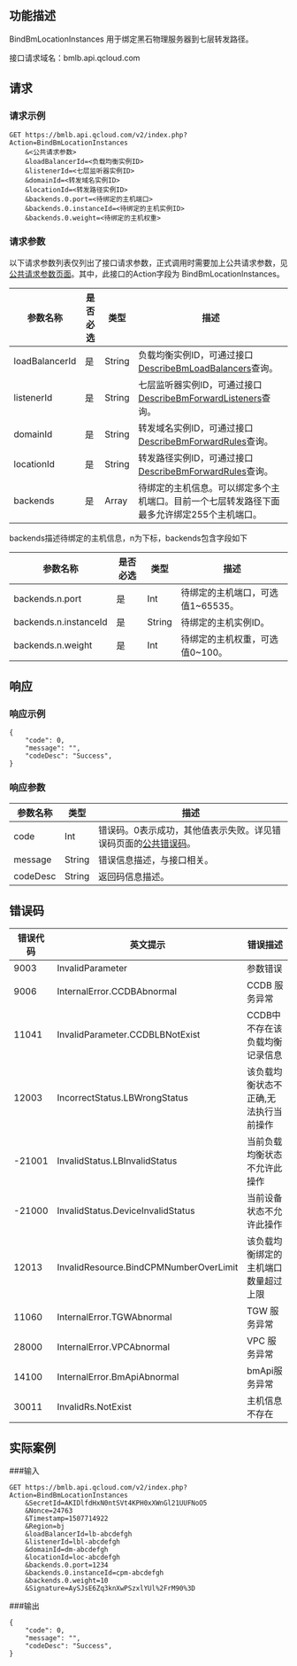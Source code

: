 ## 功能描述
 
BindBmLocationInstances 用于绑定黑石物理服务器到七层转发路径。

接口请求域名：bmlb.api.qcloud.com

## 请求
### 请求示例

```
GET https://bmlb.api.qcloud.com/v2/index.php?Action=BindBmLocationInstances
	&<公共请求参数>
	&loadBalancerId=<负载均衡实例ID>
	&listenerId=<七层监听器实例ID>
	&domainId=<转发域名实例ID>
	&locationId=<转发路径实例ID>
	&backends.0.port=<待绑定的主机端口>
	&backends.0.instanceId=<待绑定的主机实例ID>
	&backends.0.weight=<待绑定的主机权重>
```

### 请求参数

以下请求参数列表仅列出了接口请求参数，正式调用时需要加上公共请求参数，见[公共请求参数页面](/document/product/386/6718)。其中，此接口的Action字段为 BindBmLocationInstances。

| 参数名称 | 是否必选  | 类型 | 描述 |
|---------|---------|---------|---------|
| loadBalancerId | 是 | String |   负载均衡实例ID，可通过接口[DescribeBmLoadBalancers](/document/product/386/9306)查询。|
| listenerId | 是 | String | 七层监听器实例ID，可通过接口[DescribeBmForwardListeners](/document/product/386/9283)查询。|
| domainId | 是 | String |   转发域名实例ID，可通过接口[DescribeBmForwardRules](/document/product/386/9285)查询。|
| locationId | 是 | String |   转发路径实例ID，可通过接口[DescribeBmForwardRules](/document/product/386/9285)查询。|
| backends | 是 | Array |   待绑定的主机信息。可以绑定多个主机端口。目前一个七层转发路径下面最多允许绑定255个主机端口。|

backends描述待绑定的主机信息，n为下标，backends包含字段如下

| 参数名称 | 是否必选  | 类型 | 描述 |
|---------|---------|---------|---------|
|backends.n.port|是|Int|待绑定的主机端口，可选值1~65535。|
|backends.n.instanceId|是|String|待绑定的主机实例ID。|
|backends.n.weight|是|Int|待绑定的主机权重，可选值0~100。|

## 响应
### 响应示例

```
{
    "code": 0,
    "message": "",
    "codeDesc": "Success",
}
```

### 响应参数

| 参数名称 | 类型 | 描述 |
|---------|---------|---------|
| code | Int | 错误码。0表示成功，其他值表示失败。详见错误码页面的[公共错误码](/document/product/386/6725)。|
| message | String | 错误信息描述，与接口相关。|
| codeDesc | String | 返回码信息描述。|


## 错误码

| 错误代码 | 英文提示 | 错误描述 |
|------|------|------|
| 9003 | InvalidParameter | 参数错误 |
| 9006 | InternalError.CCDBAbnormal | CCDB 服务异常 |
| 11041 | InvalidParameter.CCDBLBNotExist | CCDB中不存在该负载均衡记录信息 |
| 12003 | IncorrectStatus.LBWrongStatus | 该负载均衡状态不正确,无法执行当前操作 |
| -21001 | InvalidStatus.LBInvalidStatus | 当前负载均衡状态不允许此操作 |
| -21000 | InvalidStatus.DeviceInvalidStatus | 当前设备状态不允许此操作 |
| 12013 | InvalidResource.BindCPMNumberOverLimit | 该负载均衡绑定的主机端口数量超过上限 |
| 11060 | InternalError.TGWAbnormal | TGW 服务异常 |
| 28000 | InternalError.VPCAbnormal | VPC 服务异常 |
| 14100 | InternalError.BmApiAbnormal | bmApi服务异常 |
| 30011 | InvalidRs.NotExist | 主机信息不存在 |


## 实际案例
 
###输入

```
GET https://bmlb.api.qcloud.com/v2/index.php?Action=BindBmLocationInstances
	&SecretId=AKIDlfdHxN0ntSVt4KPH0xXWnGl21UUFNoO5
	&Nonce=24763
	&Timestamp=1507714922
	&Region=bj
	&loadBalancerId=lb-abcdefgh
	&listenerId=lbl-abcdefgh
	&domainId=dm-abcdefgh
	&locationId=loc-abcdefgh
	&backends.0.port=1234
	&backends.0.instanceId=cpm-abcdefgh
	&backends.0.weight=10
	&Signature=AySJsE6Zq3knXwPSzxlYUl%2FrM90%3D
```

###输出

```
{
    "code": 0,
    "message": "",
    "codeDesc": "Success",
}

```